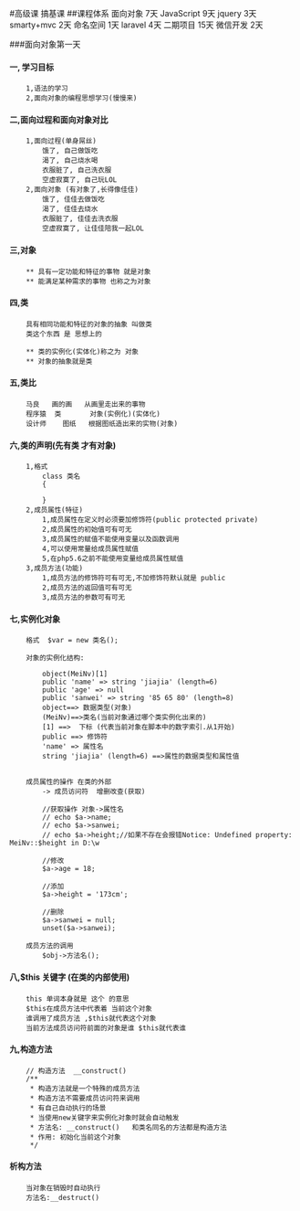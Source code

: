 #高级课
	搞基课
##课程体系
	面向对象 7天
	JavaScript  9天
	jquery 3天
	smarty+mvc 2天
	命名空间 1天 
	laravel 4天
	二期项目 15天
	微信开发 2天

###面向对象第一天

#### 一, 学习目标
		1,语法的学习
		2,面向对象的编程思想学习(慢慢来)
#### 二,面向过程和面向对象对比
		1,面向过程(单身屌丝)
			饿了, 自己做饭吃
			渴了, 自己烧水喝
			衣服脏了, 自己洗衣服
			空虚寂寞了, 自己玩LOL
		2,面向对象 (有对象了,长得像佳佳)
			饿了, 佳佳去做饭吃
			渴了, 佳佳去烧水
			衣服脏了, 佳佳去洗衣服
			空虚寂寞了, 让佳佳陪我一起LOL

#### 三,对象
		** 具有一定功能和特征的事物 就是对象
		** 能满足某种需求的事物 也称之为对象

#### 四,类
		具有相同功能和特征的对象的抽象 叫做类
		类这个东西 是 思想上的
		
		** 类的实例化(实体化)称之为 对象
		** 对象的抽象就是类

#### 五,类比
		马良   画的画   从画里走出来的事物
		程序猿  类       对象(实例化)(实体化)
		设计师    图纸   根据图纸造出来的实物(对象)
	
#### 六,类的声明(先有类 才有对象)
		1,格式
			class 类名
			{
			
			}		
		2,成员属性(特征)
			1,成员属性在定义时必须要加修饰符(public protected private)
			2,成员属性的初始值可有可无
			3,成员属性的赋值不能使用变量以及函数调用
			4,可以使用常量给成员属性赋值
			5,在php5.6之前不能使用变量给成员属性赋值
		3,成员方法(功能)
			1,成员方法的修饰符可有可无,不加修饰符默认就是 public
			2,成员方法的返回值可有可无
			3,成员方法的参数可有可无
	
#### 七,实例化对象
		格式  $var = new 类名();

		对象的实例化结构:

			object(MeiNv)[1]
	  		public 'name' => string 'jiajia' (length=6)
	  		public 'age' => null
	  		public 'sanwei' => string '85 65 80' (length=8)
			object==> 数据类型(对象)
			(MeiNv)==>类名(当前对象通过哪个类实例化出来的)
			[1] ==>  下标 (代表当前对象在脚本中的数字索引.从1开始)
			public ==> 修饰符
			'name' => 属性名
			string 'jiajia' (length=6) ==>属性的数据类型和属性值

		
		成员属性的操作 在类的外部
			-> 成员访问符  增删改查(获取)
			
			//获取操作 对象->属性名
			// echo $a->name;
			// echo $a->sanwei;
			// echo $a->height;//如果不存在会报错Notice: Undefined property: MeiNv::$height in D:\w
			
			//修改
			$a->age = 18;

			//添加
			$a->height = '173cm';
	
			//删除
			$a->sanwei = null;
			unset($a->sanwei);
		
		成员方法的调用
			$obj->方法名();

#### 八,$this 关键字 (在类的内部使用)
		this 单词本身就是 这个 的意思
		$this在成员方法中代表着 当前这个对象
		谁调用了成员方法 ,$this就代表这个对象
		当前方法成员访问符前面的对象是谁 $this就代表谁

#### 九,构造方法
		// 构造方法  __construct()
		/**
		 * 构造方法就是一个特殊的成员方法
		 * 构造方法不需要成员访问符来调用
		 * 有自己自动执行的场景
		 * 当使用new关键字来实例化对象时就会自动触发
		 * 方法名: __construct()   和类名同名的方法都是构造方法
		 * 作用: 初始化当前这个对象
		 */
#### 析构方法
		当对象在销毁时自动执行
		方法名:__destruct()
		
	
	
	

	
	
